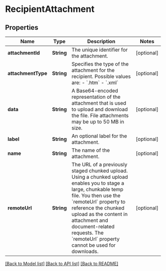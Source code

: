# RecipientAttachment

## Properties
Name | Type | Description | Notes
------------ | ------------- | ------------- | -------------
**attachmentId** | **String** | The unique identifier for the attachment. | [optional] 
**attachmentType** | **String** | Specifies the type of the attachment for the recipient. Possible values are:  - &#x60;.htm&#x60; - &#x60;.xml&#x60; | [optional] 
**data** | **String** | A Base64-encoded representation of the attachment that is used to upload and download the file. File attachments may be up to 50 MB in size. | [optional] 
**label** | **String** | An optional label for the attachment. | [optional] 
**name** | **String** | The name of the attachment. | [optional] 
**remoteUrl** | **String** | The URL of a previously staged chunked upload. Using a chunked upload enables you to stage a large, chunkable temp file. You then use the &#x60;remoteUrl&#x60; property to reference the chunked upload as the content in attachment and document-related requests. The &#x60;remoteUrl&#x60; property cannot be used for downloads. | [optional] 

[[Back to Model list]](../README.md#documentation-for-models) [[Back to API list]](../README.md#documentation-for-api-endpoints) [[Back to README]](../README.md)


